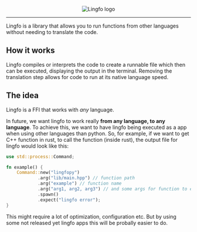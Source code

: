 <p align='center'>
    <img src="https://user-images.githubusercontent.com/47505116/237992533-a31a4afb-953f-466b-b35e-f429ba24349e.png" alt="Lingfo logo">
</p>

---

Lingfo is a library that allows you to run functions from other languages without needing to translate the code.

## How it works

Lingfo compiles or interprets the code to create a runnable file which then can be executed, displaying the output in the terminal. Removing the translation step allows for code to run at its native language speed.

## The idea

Lingfo is a FFI that works with _any_ language.

In future, we want lingfo to work really **from any language, to any language**. To achieve this, we want to have lingfo being executed as a app when using other languages than python. So, for example, if we want to get C++ function in rust, to call the function (inside rust), the output file for lingfo would look like this:

```rust
use std::process::Command;

fn example() {
    Command::new("lingfopy")
            .arg("lib/main.hpp") // function path
            .arg("example") // function name
            .arg("arg1, arg2, arg3") // and some args for function to execute
            .spawn()
            .expect("lingfo error");
}

```

This might require a lot of optimization, configuration etc. But by using some not released yet lingfo apps this will be probally easier to do.
